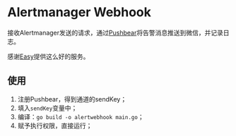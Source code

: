 # Alertmanager Webhook

接收Alertmanager发送的请求，通过[Pushbear](http://pushbear.ftqq.com/admin/#/)将告警消息推送到微信，并记录日志。

感谢[Easy](https://github.com/easychen)提供这么好的服务。

## 使用

1. 注册Pushbear，得到通道的sendKey；
1. 填入`sendKey`变量中；
1. 编译：`go build -o alertwebhook main.go`；
1. 赋予执行权限，直接运行；
